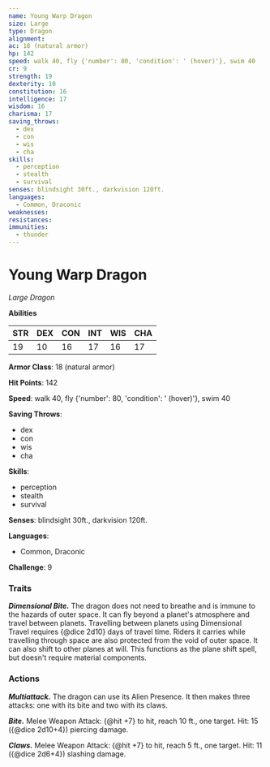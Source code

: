 ```yaml
---
name: Young Warp Dragon
size: Large
type: Dragon
alignment: 
ac: 18 (natural armor)
hp: 142
speed: walk 40, fly {'number': 80, 'condition': ' (hover)'}, swim 40
cr: 9
strength: 19
dexterity: 10
constitution: 16
intelligence: 17
wisdom: 16
charisma: 17
saving_throws:
  - dex
  - con
  - wis
  - cha
skills:
  - perception
  - stealth
  - survival
senses: blindsight 30ft., darkvision 120ft.
languages:
  - Common, Draconic
weaknesses:
resistances:
immunities:
  - thunder
---
```


# Young Warp Dragon

*Large Dragon*

**Abilities**

| STR | DEX | CON | INT | WIS | CHA |
| --- | --- | --- | --- | --- | --- |
| 19 | 10 | 16 | 17 | 16 | 17 |

**Armor Class**: 18 (natural armor)

**Hit Points**: 142

**Speed**: walk 40, fly {'number': 80, 'condition': ' (hover)'}, swim 40

**Saving Throws**:
  - dex
  - con
  - wis
  - cha

**Skills**:
  - perception
  - stealth
  - survival

**Senses**: blindsight 30ft., darkvision 120ft.

**Languages**:
  - Common, Draconic

**Challenge**: 9

### Traits
***Dimensional Bite.*** The dragon does not need to breathe and is immune to the hazards of outer space. It can fly beyond a planet's atmosphere and travel between planets. Travelling between planets using Dimensional Travel requires {@dice 2d10} days of travel time. Riders it carries while travelling through space are also protected from the void of outer space. It can also shift to other planes at will. This functions as the plane shift spell, but doesn't require material components.

### Actions
***Multiattack.*** The dragon can use its Alien Presence. It then makes three attacks: one with its bite and two with its claws.

***Bite.*** Melee Weapon Attack: {@hit +7} to hit, reach 10 ft., one target. Hit: 15 ({@dice 2d10+4}) piercing damage.

***Claws.*** Melee Weapon Attack: {@hit +7} to hit, reach 5 ft., one target. Hit: 11 ({@dice 2d6+4}) slashing damage.

